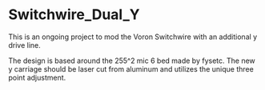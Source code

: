 # Switchwire_Dual_Y
This is an ongoing project to mod the Voron Switchwire with an additional y drive line.

The design is based around the 255^2 mic 6 bed made by fysetc. The new y carriage should be laser cut from aluminum and utilizes the unique three point adjustment.
